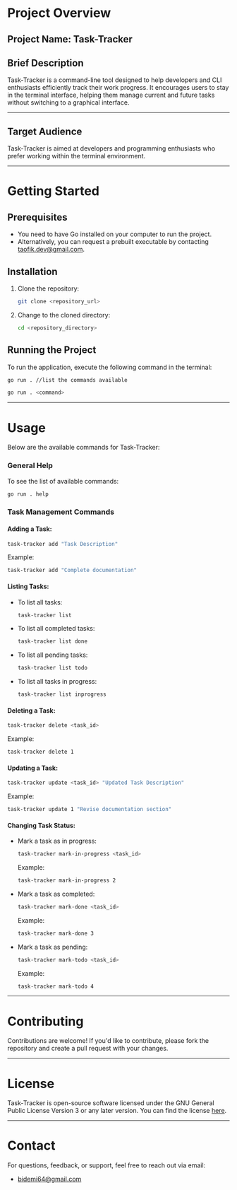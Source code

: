 # Project Overview

## Project Name: Task-Tracker

## Brief Description

Task-Tracker is a command-line tool designed to help developers and CLI enthusiasts efficiently track their work progress. It encourages users to stay in the terminal interface, helping them manage current and future tasks without switching to a graphical interface.

---

## Target Audience

Task-Tracker is aimed at developers and programming enthusiasts who prefer working within the terminal environment.

---

# Getting Started

## Prerequisites

- You need to have Go installed on your computer to run the project.
- Alternatively, you can request a prebuilt executable by contacting [taofik.dev@gmail.com](mailto:taofik.dev@gmail.com).

## Installation

1. Clone the repository:
   ```bash
   git clone <repository_url>
   ```
2. Change to the cloned directory:
   ```bash
   cd <repository_directory>
   ```

## Running the Project

To run the application, execute the following command in the terminal:

```bash
go run . //list the commands available
```

```bash
go run . <command>
```

---

# Usage

Below are the available commands for Task-Tracker:

### General Help

To see the list of available commands:

```bash
go run . help
```

### Task Management Commands

#### Adding a Task:

```bash
task-tracker add "Task Description"
```

Example:

```bash
task-tracker add "Complete documentation"
```

#### Listing Tasks:

- To list all tasks:
  ```bash
  task-tracker list
  ```
- To list all completed tasks:
  ```bash
  task-tracker list done
  ```
- To list all pending tasks:
  ```bash
  task-tracker list todo
  ```
- To list all tasks in progress:
  ```bash
  task-tracker list inprogress
  ```

#### Deleting a Task:

```bash
task-tracker delete <task_id>
```

Example:

```bash
task-tracker delete 1
```

#### Updating a Task:

```bash
task-tracker update <task_id> "Updated Task Description"
```

Example:

```bash
task-tracker update 1 "Revise documentation section"
```

#### Changing Task Status:

- Mark a task as in progress:
  ```bash
  task-tracker mark-in-progress <task_id>
  ```
  Example:
  ```bash
  task-tracker mark-in-progress 2
  ```
- Mark a task as completed:
  ```bash
  task-tracker mark-done <task_id>
  ```
  Example:
  ```bash
  task-tracker mark-done 3
  ```
- Mark a task as pending:
  ```bash
  task-tracker mark-todo <task_id>
  ```
  Example:
  ```bash
  task-tracker mark-todo 4
  ```

---

# Contributing

Contributions are welcome! If you'd like to contribute, please fork the repository and create a pull request with your changes.

---

# License

Task-Tracker is open-source software licensed under the GNU General Public License Version 3 or any later version. You can find the license [here](https://www.gnu.org/licenses/gpl-3.0.html).

---

# Contact

For questions, feedback, or support, feel free to reach out via email:

- [bidemi64@gmail.com](mailto:bidemi64@gmail.com)

